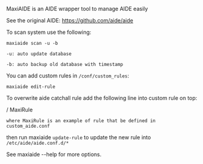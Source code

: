 MaxiAIDE is an AIDE wrapper tool to manage AIDE easily

See the original AIDE: https://github.com/aide/aide

To scan system use the following:

`maxiaide scan -u -b`

`-u: auto update database`

`-b: auto backup old database with timestamp`

You can add custom rules in `/conf/custom_rules`:

`maxiaide edit-rule`

To overwrite aide catchall rule add the following line into custom rule on top:

/ MaxiRule

`where MaxiRule is an example of rule that be defined in custom_aide.conf`

then run maxiaide `update-rule` to update the new rule into `/etc/aide/aide.conf.d/*`

See maxiaide --help for more options.